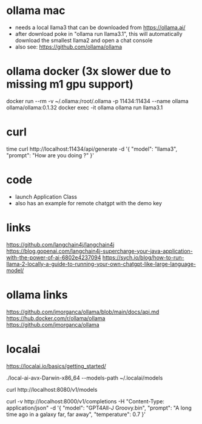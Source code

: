# ollama mac
- needs a local llama3 that can be downloaded from https://ollama.ai/
- after download poke in "ollama run llama3.1", this will automatically download the smallest llama2 and open a chat console
- also see: https://github.com/ollama/ollama

# ollama docker (3x slower due to missing m1 gpu support)
docker run --rm -v ~/.ollama:/root/.ollama -p 11434:11434 --name ollama ollama/ollama:0.1.32
docker exec -it ollama ollama run llama3.1

# curl
time curl http://localhost:11434/api/generate -d '{
"model": "llama3",
"prompt": "How are you doing ?"
}'

# code
- launch Application Class
- also has an example for remote chatgpt with the demo key

# links
https://github.com/langchain4j/langchain4j
https://blog.gopenai.com/langchain4j-supercharge-your-java-application-with-the-power-of-ai-6802e4237094
https://sych.io/blog/how-to-run-llama-2-locally-a-guide-to-running-your-own-chatgpt-like-large-language-model/
                      
# ollama links
https://github.com/jmorganca/ollama/blob/main/docs/api.md
https://hub.docker.com/r/ollama/ollama
https://github.com/jmorganca/ollama

# localai
https://localai.io/basics/getting_started/

./local-ai-avx-Darwin-x86_64 --models-path ~/.localai/models

curl http://localhost:8080/v1/models

curl -v http://localhost:8000/v1/completions -H "Content-Type: application/json" -d '{
"model": "GPT4All-J Groovy.bin",
"prompt": "A long time ago in a galaxy far, far away",
"temperature": 0.7
}'
                            
